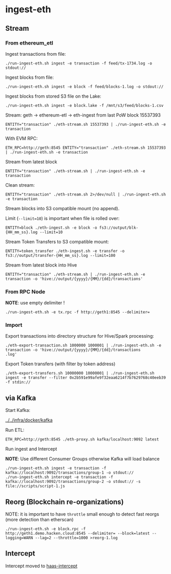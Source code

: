 # ingest-eth


## Stream 

### From ethereum_etl

Ingest transactions from file:
```
./run-ingest-eth.sh ingest -e transaction -f feed/tx-1734.log -o stdout://
```

Ingest blocks from file:
```
./run-ingest-eth.sh ingest -e block -f feed/blocks-1.log -o stdout://
```

Ingest blocks from stored S3 file on the Lake:
```
./run-ingest-eth.sh ingest -e block.lake -f /mnt/s3/feed/blocks-1.csv
```

Stream: geth -> ethereum-etl -> eth-ingest from last PoW block 15537393

```
ENTITY="transaction" ./eth-stream.sh 15537393 | ./run-ingest-eth.sh -e transaction
```

With EVM RPC:
```
ETH_RPC=http://geth:8545 ENTITY="transaction" ./eth-stream.sh 15537393 | ./run-ingest-eth.sh -e transaction
```


Stream from latest block

```
ENTITY="transaction" ./eth-stream.sh | ./run-ingest-eth.sh -e transaction
```

Clean stream:
```
ENTITY="transaction" ./eth-stream.sh 2>/dev/null | ./run-ingest-eth.sh -e transaction
```

Stream blocks into S3 compatible mount (no append).

Limit (`--limit=10`) is important when file is rolled over:

```
ENTITY=block ./eth-ingest.sh -e block -o fs3://output/blk-{HH_mm_ss}.log --limit=10
```

Stream Token Transfers to S3 compatible mount:

```
ENTITY=token_transfer ./eth-ingest.sh -e transfer -o fs3://output/transfer-{HH_mm_ss}.log --limit=100
```

Stream from latest block into Hive

```
ENTITY="transaction" ./eth-stream.sh | ./run-ingest-eth.sh -e transaction -o 'hive://output/{yyyy}/{MM}/{dd}/transactions'
```

### From RPC Node

__NOTE__: use empty delimiter !

```
./run-ingest-eth.sh -e tx.rpc -f http://geth1:8545 --delimiter=
```


### Import

Export transactions into directory structure for Hive/Spark processing:

```
./eth-export-transaction.sh 1000000 1000001 | ./run-ingest-eth.sh -e transaction -o 'hive://output/{yyyy}/{MM}/{dd}/transactions
.log'
```

Export Token transfers (with filter by token address)

```
./eth-export-transfers.sh 10000000 10000001 | ./run-ingest-eth.sh ingest -e transfer --filter 0x2b591e99afe9f32eaa6214f7b7629768c40eeb39 -f stdin://
```

## via Kafka

Start Kafka:

[../../infra/docker/kafka](../../infra/docker/kafka)

Run ETL:
```
ETH_RPC=http://geth:8545 ./eth-proxy.sh kafka/localhost:9092 latest
```

Run ingest and Intercept 

__NOTE__: Use different Consumer Groups otherwise Kafka will load balance

```
./run-ingest-eth.sh ingest -e transaction -f kafka://localhost:9092/transactions/group-1 -o stdout://
./run-ingest-eth.sh intercept -e transaction -f kafka://localhost:9092/transactions/group-2 -o stdout:// -s file://scripts/script-1.js
```

## Reorg (Blockchain re-organizations)

NOTE: it is important to have `throttle` small enough to detect fast reorgs (more detection than etherscan)

```
./run-ingest-eth.sh -e block.rpc -f http://geth1.demo.hacken.cloud:8545 --delimiter= --block=latest --logging=WARN --lag=2 --throttle=1000 >reorg-1.log
```


## Intercept

Intercept moved to [haas-intercept](../../haas-intercept/README.md)